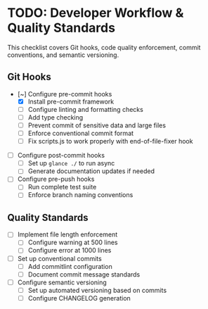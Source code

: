 # TODO: Developer Workflow & Quality Standards

This checklist covers Git hooks, code quality enforcement, commit conventions, and semantic versioning.

## Git Hooks
- [~] Configure pre-commit hooks
  - [x] Install pre-commit framework
  - [ ] Configure linting and formatting checks
  - [ ] Add type checking
  - [ ] Prevent commit of sensitive data and large files
  - [ ] Enforce conventional commit format
  - [ ] Fix scripts.js to work properly with end-of-file-fixer hook
- [ ] Configure post-commit hooks
  - [ ] Set up `glance ./` to run async
  - [ ] Generate documentation updates if needed
- [ ] Configure pre-push hooks
  - [ ] Run complete test suite
  - [ ] Enforce branch naming conventions

## Quality Standards
- [ ] Implement file length enforcement
  - [ ] Configure warning at 500 lines
  - [ ] Configure error at 1000 lines
- [ ] Set up conventional commits
  - [ ] Add commitlint configuration
  - [ ] Document commit message standards
- [ ] Configure semantic versioning
  - [ ] Set up automated versioning based on commits
  - [ ] Configure CHANGELOG generation
